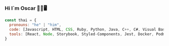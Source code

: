 ### Hi I`m Oscar 👋🙃🖥
```js
const thai = {
  pronouns: "he" | "him",
  code: [Javascript, HTML, CSS, Ruby, Python, Java, C++, C#, Visual Basic, Scala, Kotlin],
  tools: [React, Node, Storybook, Styled-Components, Jest, Docker, Podman, Vercel, Raiway],
}
```

<!--
**OscarGRG14/OscarGRG14** is a ✨ _special_ ✨ repository because its `README.md` (this file) appears on your GitHub profile.

Here are some ideas to get you started:

- 🔭 I’m currently working on ...
- 🌱 I’m currently learning ...
- 👯 I’m looking to collaborate on ...
- 🤔 I’m looking for help with ...
- 💬 Ask me about ...
- 📫 How to reach me: ...
- 😄 Pronouns: ...
- ⚡ Fun fact: ...
-->
